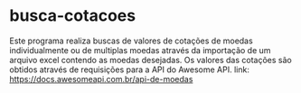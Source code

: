 # busca-cotacoes
 
Este programa realiza buscas de valores de cotações de moedas individualmente ou de multiplas moedas através da importação de um arquivo excel contendo as moedas desejadas.
Os valores das cotações são obtidos através de requisições para a API do Awesome API.
link: https://docs.awesomeapi.com.br/api-de-moedas
